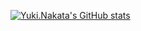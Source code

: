 [![Yuki.Nakata's GitHub stats](https://github-readme-stats.vercel.app/api?username=yuks0810)](https://github.com/yuks0810)
